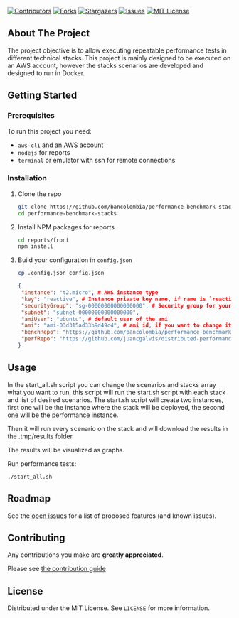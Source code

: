 [![Contributors][contributors-shield]][contributors-url]
[![Forks][forks-shield]][forks-url]
[![Stargazers][stars-shield]][stars-url]
[![Issues][issues-shield]][issues-url]
[![MIT License][license-shield]][license-url]

## About The Project

The project objective is to allow executing repeatable performance tests in different technical stacks. This project is
mainly designed to be executed on an AWS account, however the stacks scenarios are developed and designed to run in
Docker.

## Getting Started

### Prerequisites

To run this project you need:

* `aws-cli` and an AWS account
* `nodejs` for reports
* `terminal` or emulator with ssh for remote connections

### Installation

1. Clone the repo
   ```sh
   git clone https://github.com/bancolombia/performance-benchmark-stacks
   cd performance-benchmark-stacks
   ```
2. Install NPM packages for reports
   ```sh
   cd reports/front
   npm install
   ```
3. Build your configuration in `config.json`
   ```sh
   cp .config.json config.json
   ```
   ```json
   {
    "instance": "t2.micro", # AWS instance type
    "key": "reactive", # Instance private key name, if name is `reactive` the key file should be in root of this project with `reactive.pem` name. 
    "securityGroup": "sg-00000000000000000", # Security group for your instances, should allow requests to the 8080 port
    "subnet": "subnet-00000000000000000",
    "amiUser": "ubuntu", # default user of the ami
    "ami": "ami-03d315ad33b9d49c4", # ami id, if you want to change it, you should change the docker installation file, located in the infra folder
    "benchRepo": "https://github.com/bancolombia/performance-benchmark-stacks.git",
    "perfRepo": "https://github.com/juancgalvis/distributed-performance-analyzer.git"
   }
   ```

## Usage

In the start_all.sh script you can change the scenarios and stacks array what you want to run, this script will run the
start.sh script with each stack and list of desired scenarios. The start.sh script will create two instances, first one
will be the instance where the stack will be deployed, the second one will be the performance instance.

Then it will run every scenario on the stack and will download the results in the .tmp/results folder.

The results will be visualized as graphs.

Run performance tests:

```shell
./start_all.sh
```

## Roadmap

See the [open issues](https://github.com/bancolombia/performance-benchmark-stacks/issues) for a list of proposed
features (and known issues).

## Contributing

Any contributions you make are **greatly appreciated**.

Please see [the contribution guide](https://github.com/bancolombia/performance-benchmark-stacks/wiki/Contributing)

## License

Distributed under the MIT License. See `LICENSE` for more information.

[contributors-shield]: https://img.shields.io/github/contributors/bancolombia/performance-benchmark-stacks.svg?style=for-the-badge

[contributors-url]: https://github.com/bancolombia/performance-benchmark-stacks/graphs/contributors

[forks-shield]: https://img.shields.io/github/forks/bancolombia/performance-benchmark-stacks.svg?style=for-the-badge

[forks-url]: https://github.com/bancolombia/performance-benchmark-stacks/network/members

[stars-shield]: https://img.shields.io/github/stars/bancolombia/performance-benchmark-stacks.svg?style=for-the-badge

[stars-url]: https://github.com/bancolombia/performance-benchmark-stacks/stargazers

[issues-shield]: https://img.shields.io/github/issues/bancolombia/performance-benchmark-stacks.svg?style=for-the-badge

[issues-url]: https://github.com/bancolombia/performance-benchmark-stacks/issues

[license-shield]: https://img.shields.io/github/license/bancolombia/performance-benchmark-stacks.svg?style=for-the-badge

[license-url]: https://github.com/bancolombia/performance-benchmark-stacks/blob/main/LICENSE

